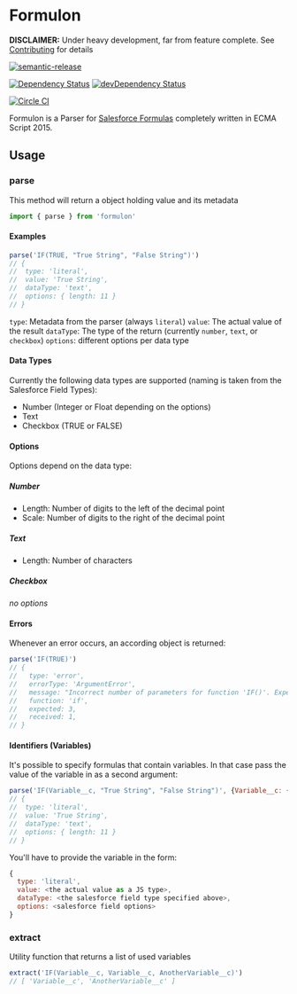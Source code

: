 # Formulon

**DISCLAIMER:** Under heavy development, far from feature complete. See [Contributing](CONTRIBUTING.md) for details

[![semantic-release](https://img.shields.io/badge/%20%20%F0%9F%93%A6%F0%9F%9A%80-semantic--release-e10079.svg)](https://github.com/semantic-release/semantic-release)

[![Dependency Status](https://david-dm.org/leifg/formulon.svg)](https://david-dm.org/leifg/formulon)
[![devDependency Status](https://david-dm.org/leifg/formulon/dev-status.svg)](https://david-dm.org/leifg/formulon#info=devDependencies)

[![Circle CI](https://circleci.com/gh/leifg/formulon.svg?style=svg)](https://circleci.com/gh/leifg/formulon)

Formulon is a Parser for [Salesforce Formulas](https://help.salesforce.com/apex/HTViewHelpDoc?id=customize_functions.htm) completely written in ECMA Script 2015.

## Usage

### parse

This method will return a object holding value and its metadata

```javascript
import { parse } from 'formulon'
```

#### Examples

```javascript
parse('IF(TRUE, "True String", "False String")')
// {
//  type: 'literal',
//  value: 'True String',
//  dataType: 'text',
//  options: { length: 11 }
// }
```

`type`: Metadata from the parser (always `literal`)
`value`: The actual value of the result
`dataType`: The type of the return (currently `number`, `text`, or `checkbox`)
`options`: different options per data type

#### Data Types

Currently the following data types are supported (naming is taken from the Salesforce Field Types):

- Number (Integer or Float depending on the options)
- Text
- Checkbox (TRUE or FALSE)

#### Options

Options depend on the data type:

##### Number

- Length: Number of digits to the left of the decimal point
- Scale: Number of digits to the right of the decimal point

##### Text

- Length: Number of characters

##### Checkbox

*no options*

#### Errors

Whenever an error occurs, an according object is returned:

```javascript
parse('IF(TRUE)')
// {
//   type: 'error',
//   errorType: 'ArgumentError',
//   message: "Incorrect number of parameters for function 'IF()'. Expected 3, received 1",
//   function: 'if',
//   expected: 3,
//   received: 1,
// }
```

#### Identifiers (Variables)

It's possible to specify formulas that contain variables. In that case pass the value of the variable in as a second argument:

```javascript
parse('IF(Variable__c, "True String", "False String")', {Variable__c: {type: 'literal', dataType: 'checkbox', value: true}})
// {
//  type: 'literal',
//  value: 'True String',
//  dataType: 'text',
//  options: { length: 11 }
// }
```

You'll have to provide the variable in the form:

```javascript
{
  type: 'literal',
  value: <the actual value as a JS type>,
  dataType: <the salesforce field type specified above>,
  options: <salesforce field options>
}
```

### extract

Utility function that returns a list of used variables

```javascript
extract('IF(Variable__c, Variable__c, AnotherVariable__c)')
// [ 'Variable__c', 'AnotherVariable__c' ]
```
